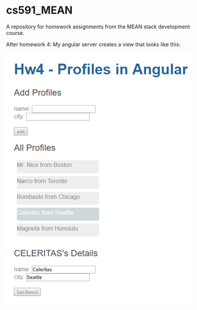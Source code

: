 # cs591_MEAN
A repository for homework assignments from the MEAN stack development course.

After homework 4:
My angular server creates a view that looks like this:

![](CS591_Hw4_Dashboard.PNG)
